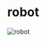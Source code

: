 # robot
![robot](https://github.com/shenoya25/robot/assets/146837502/67da4bbb-a1ee-42da-8a25-320294af3c5b)
